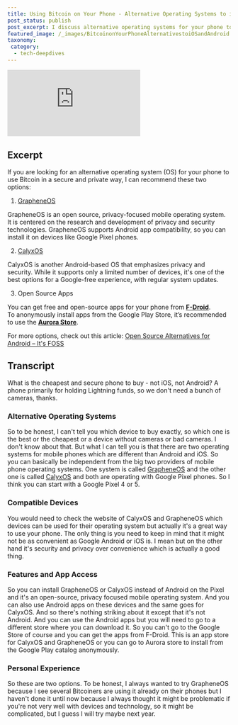 ```yaml
---
title: Using Bitcoin on Your Phone - Alternative Operating Systems to iOS and Android
post_status: publish
post_excerpt: I discuss alternative operating systems for your phone to use Bitcoin in a secure and private way.
featured_image: /_images/BitcoinonYourPhoneAlternativestoiOSandAndroid.jpg
taxonomy:
 category:
  - tech-deepdives
---
```


<iframe src="https://player.vimeo.com/video/1019652861?badge=0&amp;autopause=0&amp;player_id=0&amp;app_id=58479" frameborder="0" allow="autoplay; fullscreen; picture-in-picture; clipboard-write; encrypted-media" title="Bitcoin on Your Phone - Alternatives to iOS and Android"></iframe>

<div style="margin-bottom:30px;"></div>

## Excerpt

If you are looking for an alternative operating system (OS) for your phone to use Bitcoin in a secure and private way, I can recommend these two options:

1. [GrapheneOS](https://grapheneos.org/)

GrapheneOS is an open source, privacy-focused mobile operating system. It is centered on the research and development of privacy and security technologies. GrapheneOS supports Android app compatibility, so you can install it on devices like Google Pixel phones.

2. [CalyxOS](https://calyxos.org/)

CalyxOS is another Android-based OS that emphasizes privacy and security. While it supports only a limited number of devices, it's one of the best options for a Google-free experience, with regular system updates.

3. Open Source Apps

You can get free and open-source apps for your phone from **[F-Droid](https://f-droid.org/)**.  
To anonymously install apps from the Google Play Store, it’s recommended to use the **[Aurora Store](https://f-droid.org/packages/com.aurora.store/)**.

For more options, check out this article: [Open Source Alternatives for Android – It's FOSS](https://itsfoss.com/open-source-alternatives-android/)

## Transcript

What is the cheapest and secure phone to buy - not iOS, not Android? A phone primarily for holding Lightning funds, so we don't need a bunch of cameras, thanks.

### Alternative Operating Systems

So to be honest, I can't tell you which device to buy exactly, so which one is the best or the cheapest or a device without cameras or bad cameras. I don't know about that. But what I can tell you is that there are two operating systems for mobile phones which are different than Android and iOS. So you can basically be independent from the big two providers of mobile phone operating systems. One system is called [GrapheneOS](https://grapheneos.org/) and the other one is called [CalyxOS](https://calyxos.org/) and both are operating with Google Pixel phones. So I think you can start with a Google Pixel 4 or 5.

### Compatible Devices

You would need to check the website of CalyxOS and GrapheneOS which devices can be used for their operating system but actually it's a great way to use your phone. The only thing is you need to keep in mind that it might not be as convenient as Google Android or iOS is. I mean but on the other hand it's security and privacy over convenience which is actually a good thing.

### Features and App Access

So you can install GrapheneOS or CalyxOS instead of Android on the Pixel and it's an open-source, privacy focused mobile operating system. And you can also use Android apps on these devices and the same goes for CalyxOS. And so there's nothing striking about it except that it's not Android. And you can use the Android apps but you will need to go to a different store where you can download it. So you can't go to the Google Store of course and you can get the apps from F-Droid. This is an app store for CalyxOS and GrapheneOS or you can go to Aurora store to install from the Google Play catalog anonymously.

### Personal Experience

So these are two options. To be honest, I always wanted to try GrapheneOS because I see several Bitcoiners are using it already on their phones but I haven't done it until now because I always thought it might be problematic if you're not very well with devices and technology, so it might be complicated, but I guess I will try maybe next year.


